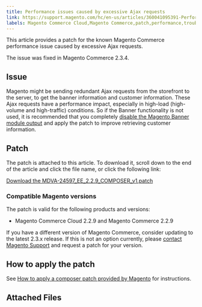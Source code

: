 ```yaml
---
title: Performance issues caused by excessive Ajax requests 
link: https://support.magento.com/hc/en-us/articles/360041095391-Performance-issues-caused-by-excessive-Ajax-requests-
labels: Magento Commerce Cloud,Magento Commerce,patch,performance,troubleshooting,known issues,banner,2.3.x,2.2.x
---
```


<p>This article provides a patch for the known Magento Commerce performance issue caused by excessive Ajax requests.</p>
<p>The issue was fixed in Magento Commerce 2.3.4.</p>
<h2>Issue</h2>
<p>Magento might be sending redundant Ajax requests from the storefront to the server, to get the banner information and customer information. These Ajax requests have a performance impact, especially in high-load (high-volume and high-traffic) conditions. So if the Banner functionality is not used, it is recommended that you completely <a href="https://support.magento.com/hc/en-us/articles/360035285852">disable the Magento Banner module output</a> and apply the patch to improve retrieving customer information.</p>
<h2>Patch</h2>
<p>The patch is attached to this article. To download it, scroll down to the end of the article and click the file name, or click the following link:</p>
<p><a href="https://support.magento.com/hc/en-us/article_attachments/360052613331/MDVA-24597_EE_2.2.9_COMPOSER_v1.patch">Download the MDVA-24597_EE_2.2.9_COMPOSER_v1.patch</a></p>
<h3>Compatible Magento versions</h3>
<p>The patch is valid for the following products and versions:</p>
<ul>
<li>Magento Commerce Cloud 2.2.9 and Magento Commerce 2.2.9</li>
</ul>
<p>If you have a different version of Magento Commerce, consider updating to the latest 2.3.x release. If this is not an option currently, please <a href="https://support.magento.com/hc/en-us/articles/360019088251-Submit-a-support-ticket">contact Magento Support</a> and request a patch for your version.</p>
<h2>How to apply the patch</h2>
<p>See <a href="https://support.magento.com/hc/en-us/articles/360028367731">How to apply a composer patch provided by Magento</a> for instructions.</p>
<h2>Attached Files</h2>